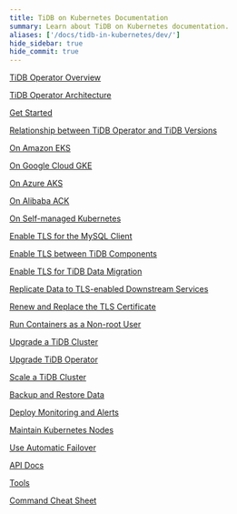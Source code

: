 ```yaml
---
title: TiDB on Kubernetes Documentation
summary: Learn about TiDB on Kubernetes documentation.
aliases: ['/docs/tidb-in-kubernetes/dev/']
hide_sidebar: true
hide_commit: true
---
```


<LearningPathContainer platform="tidb-operator" title="TiDB on Kubernetes Documentation" subTitle="Using TiDB Operator provided by PingCAP, you can run and maintain TiDB seamlessly on the Kubernetes clusters deployed on a public cloud or in a self-managed environment.">

<LearningPath label="Learn" icon="cloud1">

[TiDB Operator Overview](https://docs.pingcap.com/tidb-in-kubernetes/dev/tidb-operator-overview)

[TiDB Operator Architecture](https://docs.pingcap.com/tidb-in-kubernetes/dev/architecture)

[Get Started](https://docs.pingcap.com/tidb-in-kubernetes/dev/get-started)

[Relationship between TiDB Operator and TiDB Versions](https://docs.pingcap.com/tidb-in-kubernetes/dev/tidb-operator-overview)

</LearningPath>

<LearningPath label="Deploy TiDB" icon="deploy">

[On Amazon EKS](https://docs.pingcap.com/tidb-in-kubernetes/dev/deploy-on-aws-eks)

[On Google Cloud GKE](https://docs.pingcap.com/tidb-in-kubernetes/dev/deploy-on-gcp-gke)

[On Azure AKS](https://docs.pingcap.com/tidb-in-kubernetes/dev/deploy-on-azure-aks)

[On Alibaba ACK](https://docs.pingcap.com/tidb-in-kubernetes/v1.5/deploy-on-alibaba-cloud)

[On Self-managed Kubernetes](https://docs.pingcap.com/tidb-in-kubernetes/dev/deploy-on-general-kubernetes)

</LearningPath>

<LearningPath label="Secure" icon="cloud3">

[Enable TLS for the MySQL Client](https://docs.pingcap.com/tidb-in-kubernetes/dev/enable-tls-for-mysql-client)

[Enable TLS between TiDB Components](https://docs.pingcap.com/tidb-in-kubernetes/dev/enable-tls-between-components)

[Enable TLS for TiDB Data Migration](https://docs.pingcap.com/tidb-in-kubernetes/dev/enable-tls-for-dm)

[Replicate Data to TLS-enabled Downstream Services](https://docs.pingcap.com/tidb-in-kubernetes/dev/enable-tls-for-ticdc-sink)

[Renew and Replace the TLS Certificate](https://docs.pingcap.com/tidb-in-kubernetes/dev/renew-tls-certificate)

[Run Containers as a Non-root User](https://docs.pingcap.com/tidb-in-kubernetes/dev/containers-run-as-non-root-user)

</LearningPath>

<LearningPath label="Manage" icon="maintain">

[Upgrade a TiDB Cluster](https://docs.pingcap.com/tidb-in-kubernetes/dev/upgrade-a-tidb-cluster)

[Upgrade TiDB Operator](https://docs.pingcap.com/tidb-in-kubernetes/dev/upgrade-tidb-operator)

[Scale a TiDB Cluster](https://docs.pingcap.com/tidb-in-kubernetes/dev/scale-a-tidb-cluster)

[Backup and Restore Data](https://docs.pingcap.com/tidb-in-kubernetes/dev/backup-restore-overview)

[Deploy Monitoring and Alerts](https://docs.pingcap.com/tidb-in-kubernetes/dev/monitor-a-tidb-cluster)

[Maintain Kubernetes Nodes](https://docs.pingcap.com/tidb-in-kubernetes/dev/maintain-a-kubernetes-node)

[Use Automatic Failover](https://docs.pingcap.com/tidb-in-kubernetes/dev/use-auto-failover)

</LearningPath>

<LearningPath label="Reference" icon="cloud-dev">

[API Docs](https://github.com/pingcap/tidb-operator/blob/v1.5.3/docs/api-references/docs.md)

[Tools](https://docs.pingcap.com/tidb-in-kubernetes/dev/tidb-toolkit)

[Command Cheat Sheet](https://docs.pingcap.com/tidb-in-kubernetes/dev/cheat-sheet)

</LearningPath>

</LearningPathContainer>
